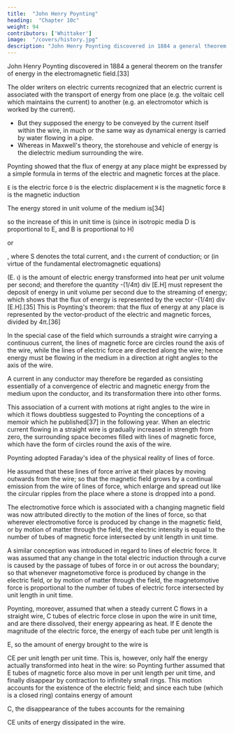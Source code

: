 ```yaml
---
title:  "John Henry Poynting"
heading:  "Chapter 10c"
weight: 94
contributors: ['Whittaker']
image:  "/covers/history.jpg"
description: "John Henry Poynting discovered in 1884 a general theorem on the transfer of energy in the electromagnetic field"
---
```



<!-- In the study of electrical radiation, valuable help is afforded by , which was  by  -->

John Henry Poynting discovered in 1884 a general theorem on the transfer of energy in the electromagnetic field.[33]

The older writers on electric currents recognized that an electric current is associated with the transport of energy from one place (e.g. the voltaic cell which maintains the current) to another (e.g. an electromotor which is worked by the current).
- But they supposed the energy to be conveyed by the current itself within the wire, in much or the same way as dynamical energy is carried by water flowing in a pipe.
- Whereas in Maxwell's theory, the storehouse and vehicle of energy is the dielectric medium surrounding the wire. 

Poynting showed that the flux of energy at any place might be expressed by a simple formula in terms of the electric and magnetic forces at the place.

`E` is the electric force
`D` is the electric displacement
`H` is the magnetic force
`B` is the magnetic induction

The energy stored in unit volume of the medium is[34]


so the increase of this in unit time is (since in isotropic media D is proportional to E, and B is proportional to H)


or

,
where S denotes the total current, and ι the current of conduction; or (in virtue of the fundamental electromagnetic equations)


(E. ι) is the amount of electric energy transformed into heat per unit volume per second; and therefore the quantity -(1/4π) div [E.H] must represent the deposit of energy in unit volume per second due to the streaming of energy; which shows that the flux of energy is represented by the vector -(1/4π) div [E.H].[35] This is Poynting's theorem: that the flux of energy at any place is represented by the vector-product of the electric and magnetic forces, divided by 4π.[36]


In the special case of the field which surrounds a straight wire carrying a continuous current, the lines of magnetic force are circles round the axis of the wire, while the lines of electric force are directed along the wire; hence energy must be flowing in the medium in a direction at right angles to the axis of the wire. 

A current in any conductor may therefore be regarded as consisting essentially of a convergence of electric and magnetic energy from the medium upon the conductor, and its transformation there into other forms.

This association of a current with motions at right angles to the wire in which it flows doubtless suggested to Poynting the conceptions of a memoir which he published[37] in the following year. When an electric current flowing in a straight wire is gradually increased in strength from zero, the surrounding space becomes filled with lines of magnetic force, which have the form of circles round the axis of the wire.

Poynting adopted Faraday's idea of the physical reality of lines of force. 

He assumed that these lines of force arrive at their places by moving outwards from the wire; so that the magnetic field grows by a continual emission from the wire of lines of force, which enlarge and spread out like the circular ripples from the place where a stone is dropped into a pond. 

The electromotive force which is associated with a changing magnetic field was now attributed directly to the motion of the lines of force, so that wherever electromotive force is produced by change in the magnetic field, or by motion of matter through the field, the electric intensity is equal to the number of tubes of magnetic force intersected by unit length in unit time.

A similar conception was introduced in regard to lines of electric force. It was assumed that any change in the total electric induction through a curve is caused by the passage of tubes of force in or out across the boundary; so that whenever magnetomotive force is produced by change in the electric field, or by motion of matter through the field, the magnetomotive force is proportional to the number of tubes of electric force intersected by unit length in unit time.

Poynting, moreover, assumed that when a steady current C flows in a straight wire, C tubes of electric force close in upon the wire in unit time, and are there dissolved, their energy appearing as heat. If E denote the magnitude of the electric force, the energy of each tube per unit length is 

E, so the amount of energy brought to the wire is 

CE per unit length per unit time. This is, however, only half the energy actually transformed into heat in the wire: so Poynting further assumed that E tubes of magnetic force also move in per unit length per unit time, and finally disappear by contraction to infinitely small rings. This motion accounts for the existence of the electric field; and since each tube (which is a closed ring) contains energy of amount 

C, the disappearance of the tubes accounts for the remaining 

CE units of energy dissipated in the wire.

